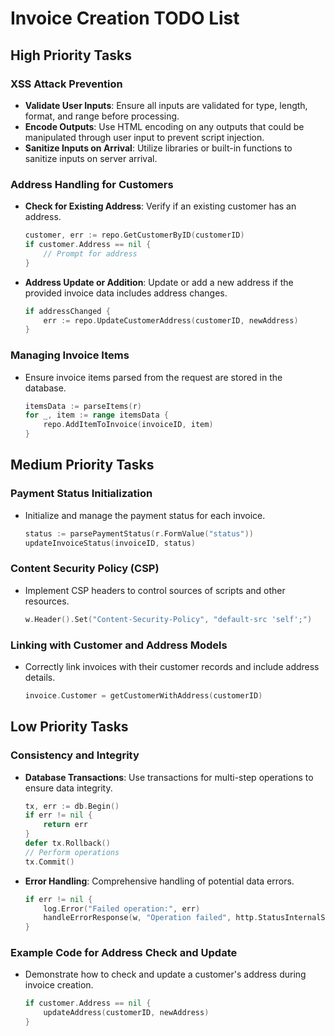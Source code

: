 
# Invoice Creation TODO List

## High Priority Tasks

### XSS Attack Prevention
- **Validate User Inputs**: Ensure all inputs are validated for type, length, format, and range before processing.
- **Encode Outputs**: Use HTML encoding on any outputs that could be manipulated through user input to prevent script injection.
- **Sanitize Inputs on Arrival**: Utilize libraries or built-in functions to sanitize inputs on server arrival.

### Address Handling for Customers
- **Check for Existing Address**: Verify if an existing customer has an address.

  ```go
  customer, err := repo.GetCustomerByID(customerID)
  if customer.Address == nil {
      // Prompt for address
  }
  ```
  
- **Address Update or Addition**: Update or add a new address if the provided invoice data includes address changes.
  ```go
  if addressChanged {
      err := repo.UpdateCustomerAddress(customerID, newAddress)
  }
  ```

### Managing Invoice Items
- Ensure invoice items parsed from the request are stored in the database.
  ```go
  itemsData := parseItems(r)
  for _, item := range itemsData {
      repo.AddItemToInvoice(invoiceID, item)
  }
  ```

## Medium Priority Tasks

### Payment Status Initialization
- Initialize and manage the payment status for each invoice.
  ```go
  status := parsePaymentStatus(r.FormValue("status"))
  updateInvoiceStatus(invoiceID, status)
  ```

### Content Security Policy (CSP)
- Implement CSP headers to control sources of scripts and other resources.
  ```go
  w.Header().Set("Content-Security-Policy", "default-src 'self';")
  ```

### Linking with Customer and Address Models
- Correctly link invoices with their customer records and include address details.
  ```go
  invoice.Customer = getCustomerWithAddress(customerID)
  ```

## Low Priority Tasks

### Consistency and Integrity
- **Database Transactions**: Use transactions for multi-step operations to ensure data integrity.
  ```go
  tx, err := db.Begin()
  if err != nil {
      return err
  }
  defer tx.Rollback()
  // Perform operations
  tx.Commit()
  ```
- **Error Handling**: Comprehensive handling of potential data errors.
  ```go
  if err != nil {
      log.Error("Failed operation:", err)
      handleErrorResponse(w, "Operation failed", http.StatusInternalServerError)
  }
  ```

### Example Code for Address Check and Update
- Demonstrate how to check and update a customer's address during invoice creation.
  ```go
  if customer.Address == nil {
      updateAddress(customerID, newAddress)
  }
  ```
